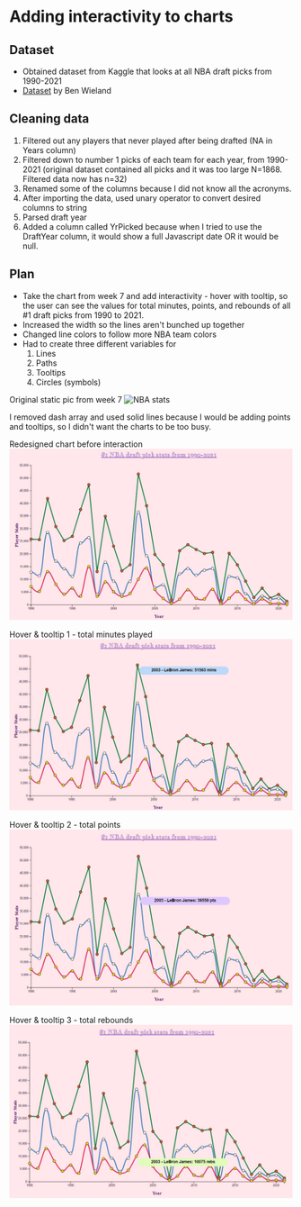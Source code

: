 # Adding interactivity to charts
## Dataset
- Obtained dataset from Kaggle that looks at all NBA draft picks from 1990-2021
- [Dataset](https://www.kaggle.com/datasets/benwieland/nba-draft-data) by Ben Wieland


## Cleaning data
1. Filtered out any players that never played after being drafted (NA in Years column)
2. Filtered down to number 1 picks of each team for each year, from 1990-2021 (original dataset contained all picks and it was too large N=1868. Filtered data now has n=32)
3. Renamed some of the columns because I did not know all the acronyms. 
4. After importing the data, used unary operator to convert desired columns to string
5. Parsed draft year
6. Added a column called YrPicked because when I tried to use the DraftYear column, it would show a full Javascript date OR it would be null.

## Plan 
- Take the chart from week 7 and add interactivity - hover with tooltip, so the user can see the values for total minutes, points, and rebounds of all #1 draft picks from 1990 to 2021. 
- Increased the width so the lines aren't bunched up together
- Changed line colors to follow more NBA team colors
- Had to create three different variables for
    1. Lines
    2. Paths
    3. Tooltips
    4. Circles (symbols)

Original static pic from week 7
![NBA stats](NBA-stats.jpg) 

I removed dash array and used solid lines because I would be adding points and tooltips, so I didn't want the charts to be too busy.


Redesigned chart before interaction
![NBA stats](NBA-stats-pre.jpg)


Hover & tooltip 1 - total minutes played
![NBA stats](NBA-stats-min.jpg)


Hover & tooltip 2 - total points 
![NBA stats](NBA-stats-pts.jpg)


Hover & tooltip 3 - total rebounds
![NBA stats](NBA-stats-rebs.jpg)